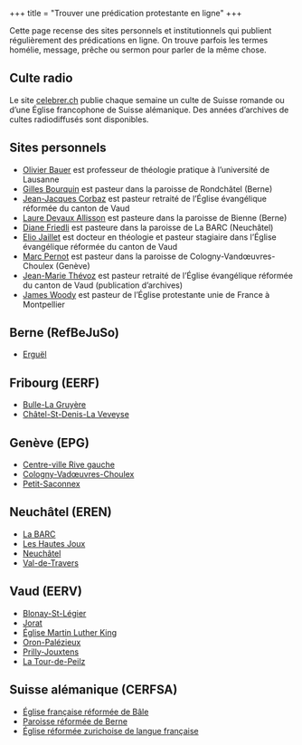 +++
title = "Trouver une prédication protestante en ligne"
+++

Cette page recense des sites personnels et institutionnels qui publient régulièrement des prédications en ligne. On trouve parfois les termes homélie, message, prêche ou sermon pour parler de la même chose.

## Culte radio

Le site [celebrer.ch](https://www.celebrer.ch/) publie chaque semaine un culte de Suisse romande ou d’une Église francophone de Suisse alémanique. Des années d’archives de cultes radiodiffusés sont disponibles.

## Sites personnels

- [Olivier Bauer](https://olivierbauer.org/predications/) est professeur de théologie pratique à l’université de Lausanne
- [Gilles Bourquin](https://gillesbourquin.ch/category/predications/) est pasteur dans la paroisse de Rondchâtel (Berne)
- [Jean-Jacques Corbaz](http://textesdejjcorbaz.blogspot.com/) est pasteur retraité de l’Église évangélique réformée du canton de Vaud
- [Laure Devaux Allisson](https://lauredevaux.ch/category/celebrations/) est pasteure dans la paroisse de Bienne (Berne)
- [Diane Friedli](https://dianefriedli.ch/category/predication/) est pasteure dans la paroisse de La BARC (Neuchâtel)
- [Elio Jaillet](https://eliojaillet.ch/category/predication/) est docteur en théologie et pasteur stagiaire dans l’Église évangélique réformée du canton de Vaud
- [Marc Pernot](http://marcpernot.net/) est pasteur dans la paroisse de Cologny-Vandœuvres-Choulex (Genève)
- [Jean-Marie Thévoz](http://clamans.hautetfort.com/) est pasteur retraité de l’Église évangélique réformée du canton de Vaud (publication d’archives)
- [James Woody](https://espritdeliberte.leswoody.net/category/predication/) est pasteur de l’Église protestante unie de France à Montpellier

## Berne (RefBeJuSo)

- [Erguël](https://referguel.ch)

## Fribourg (EERF)

- [Bulle-La Gruyère](https://eglise-bulle.ch/project/cultes/)
- [Châtel-St-Denis-La Veveyse](https://www.protestant-laveveyse.ch/ressources/#predications)

## Genève (EPG)

- [Centre-ville Rive gauche](https://centre-ville-rive-gauche.epg.ch/multimedia/cultes-et-predications/)
- [Cologny-Vadœuvres-Choulex](https://colvancho.epg.ch/?page_id=8)
- [Petit-Saconnex](https://petit-saconnex.epg.ch/predications/)

## Neuchâtel (EREN)

- [La BARC](https://www.eren.ch/barc/category/cultes/)
- [Les Hautes Joux](https://www.eren.ch/hautesjoux/category/predication/)
- [Neuchâtel](https://www.eren.ch/neuchatel/category/predications/)
- [Val-de-Travers](https://paroissereformeevaldetravers.wordpress.com/category/predications/)

## Vaud (EERV)

- [Blonay-St-Légier](https://www.eerv.ch/region/riviera-pays-denhaut/blonay-saint-legier/activites/nos-predications)
- [Jorat](https://www.eerv.ch/region/la-broye/jorat/activites/cultes-et-spiritualite/predications-des-cultes)
- [Église Martin Luther King](https://www.eerv.ch/activites-cantonales/eglise-martin-luther-king-lausanne/activites/predications/)
- [Oron-Palézieux](https://www.eerv.ch/region/la-broye/oron-palezieux/activites/celebrations/predications-des-cultes)
- [Prilly-Jouxtens](https://www.eerv.ch/region/les-chamberonnes/prilly-jouxtens/pratique/meditations-et-predications)
- [La Tour-de-Peilz](https://www.eerv.ch/region/riviera-pays-denhaut/la-tour-de-peilz/pratique/predications)

## Suisse alémanique (CERFSA)

- [Église française réformée de Bâle](https://www.erk-bs.ch/kg/eglise/predications)
- [Paroisse réformée de Berne](https://www.egliserefberne.ch/fr/celebrer/predications-49.html)
- [Église réformée zurichoise de langue française](https://www.erfz.ch/tlcharger/prdications/2024/)
